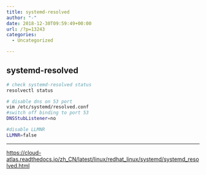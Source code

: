```yaml
---
title: systemd-resolved
author: "-"
date: 2018-12-30T09:59:49+00:00
url: /?p=13243
categories:
  - Uncategorized

---
```

## systemd-resolved
```bash
# check systemd-resolved status
resolvectl status

# disable dns on 53 port
vim /etc/systemd/resolved.conf
#switch off binding to port 53
DNSStubListener=no

#disable LLMNR
LLMNR=false
```

---

https://cloud-atlas.readthedocs.io/zh_CN/latest/linux/redhat_linux/systemd/systemd_resolved.html

